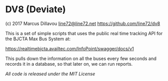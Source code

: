 # DV8 (Deviate)

(c) 2017 Marcus Dillavou <line72@line72.net>
https://github.com/line72/dv8

This is a set of simple scripts that uses the public real time tracking API
for the BJCTA Max Bus System at:

https://realtimebjcta.availtec.com/InfoPoint/swagger/docs/v1

This pulls down the information on all the buses every few seconds and
records it in a database, so that later on, we can run reports.

*All code is released under the MIT License*